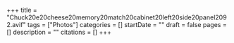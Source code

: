 +++
title = "Chuck20e20cheese20memory20match20cabinet20left20side20panel2092.avif"
tags = ["Photos"]
categories = []
startDate = ""
draft = false
pages = []
description = ""
citations = []
+++
